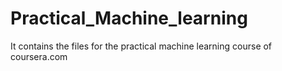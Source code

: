 Practical_Machine_learning
==========================

It contains the files for the practical machine learning course of coursera.com

